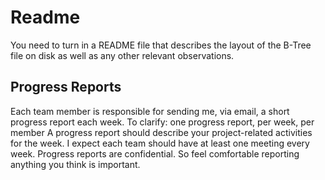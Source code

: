 # Readme
You need to turn in a README file that describes the layout of the B-Tree file on
disk as well as any other relevant observations.


## Progress Reports
Each team member is responsible for sending me, via email, a short progress report each
week. To clarify:
one progress report, per week, per member
A progress report should describe your project-related activities for the week. I expect each
team should have at least one meeting every week. Progress reports are confidential. So feel
comfortable reporting anything you think is important.

